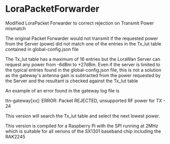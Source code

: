 # LoraPacketForwarder
Modified LoraPacket Forwarder to correct rejection on Transmit Power mismatch

The original Packet Forwarder would not transmit if the requested power from the Server (powe) did not match one of the entries in the Tx_lut table contained in global-config.json file

The Tx_lut table has a maximum of 16 entries but the LoraWan Server can request any power from -6dBm to +27dBm.  Even if the server is limited to the typical entries found in the global-config.json file, this is not a solution as the gateway's antenna gain is subtracted from the power requested by the Server and the resultant is checked against the Tx_lut table

An example of an error found in the gateway log file is

ttn-gateway[xx]: ERROR: Packet REJECTED, unsupported RF power for TX - 24

This version will search the Tx_lut table and select the next lowest power. 

This version is compiled for a Raspberry Pi with the SPI running at 2MHz which is suitable for all verions of the SX1301 baseband chip including the RAK2245

